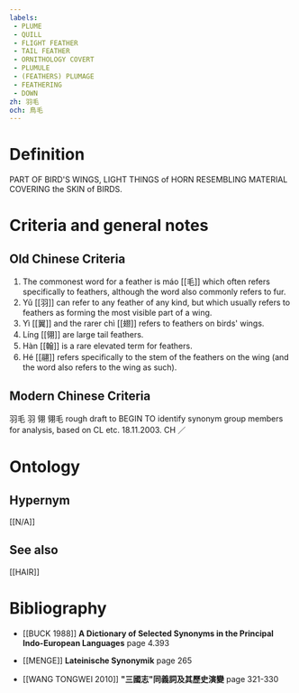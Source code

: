 ```yaml
---
labels: 
 - PLUME
 - QUILL
 - FLIGHT FEATHER
 - TAIL FEATHER
 - ORNITHOLOGY COVERT
 - PLUMULE
 - (FEATHERS) PLUMAGE
 - FEATHERING
 - DOWN
zh: 羽毛
och: 鳥毛
---
```


# Definition
PART OF BIRD'S WINGS, LIGHT THINGS of HORN RESEMBLING MATERIAL COVERING the SKIN of BIRDS.
# Criteria and general notes
## Old Chinese Criteria
1. The commonest word for a feather is máo [[毛]] which often refers specifically to feathers, although the word also commonly refers to fur.
2. Yǔ [[羽]] can refer to any feather of any kind, but which usually refers to feathers as forming the most visible part of a wing.
3. Yì [[翼]] and the rarer chì [[翅]] refers to feathers on birds' wings.
4. Líng [[翎]] are large tail feathers.
5. Hàn [[翰]] is a rare elevated term for feathers.
6. Hé [[翮]] refers specifically to the stem of the feathers on the wing (and the word also refers to the wing as such).
## Modern Chinese Criteria
羽毛
羽
翎
翎毛
rough draft to BEGIN TO identify synonym group members for analysis, based on CL etc. 18.11.2003. CH ／
# Ontology

## Hypernym
[[N/A]]
## See also
[[HAIR]]
# Bibliography
- [[BUCK 1988]]
**A Dictionary of Selected Synonyms in the Principal Indo-European Languages** page 4.393

- [[MENGE]]
**Lateinische Synonymik** page 265

- [[WANG TONGWEI 2010]]
**"三國志"同義詞及其歷史演變** page 321-330
